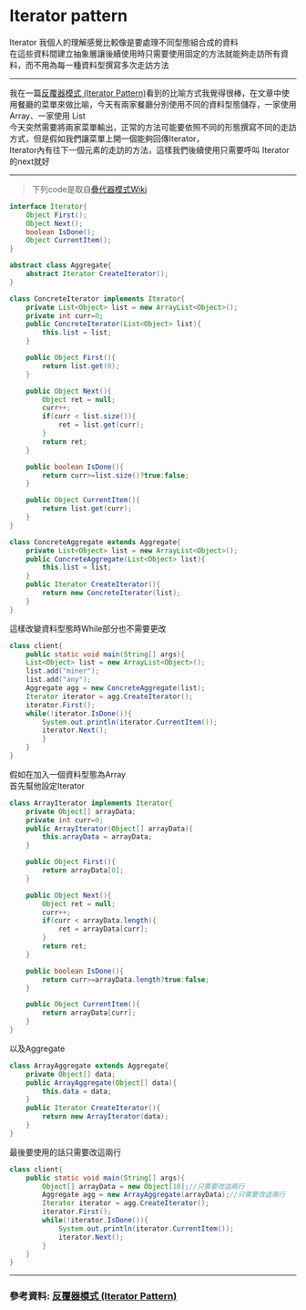 # Iterator pattern 
Iterator 我個人的理解感覺比較像是要處理不同型態組合成的資料</br>
在這些資料間建立抽象層讓後續使用時只需要使用固定的方法就能夠走訪所有資料，而不用為每一種資料型撰寫多次走訪方法

---
我在一篇[反覆器模式 (Iterator Pattern)](http://corrupt003-design-pattern.blogspot.com/2016/07/iterator-pattern.html)看到的比喻方式我覺得很棒，在文章中使用餐廳的菜單來做比喻，今天有兩家餐廳分別使用不同的資料型態儲存，一家使用 Array、一家使用 List </br>
今天突然需要將兩家菜單輸出，正常的方法可能要依照不同的形態撰寫不同的走訪方式，但是假如我們讓菜單上開一個能夠回傳Iterator，</br>
Iterator內有往下一個元素的走訪的方法，這樣我們後續使用只需要呼叫 Iterator的next就好

---
> 下列code是取自[疊代器模式Wiki](https://zh.wikipedia.org/wiki/%E8%BF%AD%E4%BB%A3%E5%99%A8%E6%A8%A1%E5%BC%8F)</br>
``` java
interface Iterator{
    Object First();
    Object Next();
    boolean IsDone();
    Object CurrentItem();
}

abstract class Aggregate{
    abstract Iterator CreateIterator();
}

class ConcreteIterator implements Iterator{
    private List<Object> list = new ArrayList<Object>();
    private int curr=0;
    public ConcreteIterator(List<Object> list){
        this.list = list;
    }

    public Object First(){
        return list.get(0);
    }

    public Object Next(){
        Object ret = null;
        curr++;
        if(curr < list.size()){
            ret = list.get(curr);
        }
        return ret;
    }

    public boolean IsDone(){
        return curr>=list.size()?true:false;
    }

    public Object CurrentItem(){
        return list.get(curr);
    }
}

class ConcreteAggregate extends Aggregate{
    private List<Object> list = new ArrayList<Object>();
    public ConcreteAggregate(List<Object> list){
        this.list = list;
    }
    public Iterator CreateIterator(){
        return new ConcreteIterator(list);
    }
}
```
這樣改變資料型態時While部分也不需要更改
``` java
class client{
    public static void main(String[] args){
    List<Object> list = new ArrayList<Object>();
    list.add("miner");
    list.add("any");
    Aggregate agg = new ConcreteAggregate(list);
    Iterator iterator = agg.CreateIterator();
    iterator.First();
    while(!iterator.IsDone()){
        System.out.println(iterator.CurrentItem());
        iterator.Next();
        }
    }
}
```
假如在加入一個資料型態為Array</br>
首先幫他設定Iterator
``` java
class ArrayIterator implements Iterator{
    private Object[] arrayData;
    private int curr=0;
    public ArrayIterator(Object[] arrayData){
        this.arrayData = arrayData;
    }

    public Object First(){
        return arrayData[0];
    }

    public Object Next(){
        Object ret = null;
        curr++;
        if(curr < arrayData.length){
            ret = arrayData[curr];
        }
        return ret;
    }

    public boolean IsDone(){
        return curr>=arrayData.length?true:false;
    }

    public Object CurrentItem(){
        return arrayData[curr];
    }
}
```
以及Aggregate
``` java
class ArrayAggregate extends Aggregate{
    private Object[] data;
    public ArrayAggregate(Object[] data){
        this.data = data;
    }
    public Iterator CreateIterator(){
        return new ArrayIterator(data);
    }
}
```
最後要使用的話只需要改這兩行
``` java
class client{
    public static void main(String[] args){
        Object[] arrayData = new Object[10];//只需要改這兩行
        Aggregate agg = new ArrayAggregate(arrayData);//只需要改這兩行
        Iterator iterator = agg.CreateIterator();
        iterator.First();
        while(!iterator.IsDone()){
            System.out.println(iterator.CurrentItem());
            iterator.Next();
        }
    }
}
```

---
### 參考資料: [反覆器模式 (Iterator Pattern)](http://corrupt003-design-pattern.blogspot.com/2016/07/iterator-pattern.html)